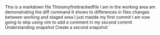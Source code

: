 This is a markdown file
Thisismyfirsttrackedfile 
I am in the working area
 am demonstrating the diff command
It shows to differences in files changes between working and staged area
I just madde my first commit
I am now going to skip using vim to add a comment in my second commit
Understanding snapshot
Create a second snapshot
`
